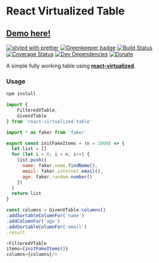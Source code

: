 # React Virtualized Table
[Demo here!](http://matteoterrinoni.it/react-virtualized-table-demo/ "Demo here!")
---
[![styled with prettier](https://img.shields.io/badge/styled_with-prettier-ff69b4.svg)](https://github.com/prettier/prettier)
[![Greenkeeper badge](https://badges.greenkeeper.io/matteoterrinoni/react-virtualized-table.svg)](https://greenkeeper.io/)
[![Build Status](https://travis-ci.org/matteoterrinoni/react-virtualized-table.svg?branch=master)](https://travis-ci.org/matteoterrinoni/react-virtualized-table)
[![Coverage Status](https://coveralls.io/repos/github/matteoterrinoni/react-virtualized-table/badge.svg?branch=master)](https://coveralls.io/github/matteoterrinoni/react-virtualized-table?branch=master)
[![Dev Dependencies](https://david-dm.org/matteoterrinoni/react-virtualized-table/dev-status.svg)](https://david-dm.org/alexjoverm/typescript-library-starter?type=dev)
[![Donate](https://img.shields.io/badge/donate-paypal-blue.svg)](https://www.paypal.me/matteoterrinoni)

A simple fully working table using **[react-virtualized](https://github.com/bvaughn/react-virtualized)**.

### Usage

```bash
npm install
```

```javascript
import {
	FilteredVTable,
	GivenVTable
} from 'react-virtualized-table'

import * as faker from 'faker'

export const initFakeItems = (n = 1000) => {
  let list = []
  for (let i = 0; i < n; i++) {
    list.push({
      name: faker.name.findName(),
      email: faker.internet.email(),
      age: faker.random.number()
    })
  }
  return list
}

const columns = GivenVTable.columns()
.addSortableColumnFor('name')
.addColumnFor('age')
.addSortableColumnFor('email')
.result

<FilteredVTable
items={initFakeItems()}
columns={columns}/>

```


